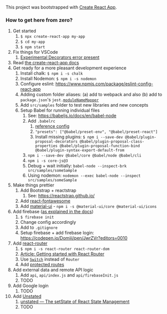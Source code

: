 This project was bootstrapped with [Create React App](https://github.com/facebook/create-react-app).


### How to get here from zero?

1. Get started
   1. `$ npx create-react-app my-app`
   1. `$ cd my-app`
   1. `$ npm start`
1. Fix things for VSCode
   1. [Experimental Decorators error present](https://github.com/Microsoft/vscode/issues/28097)
1. Read [the create-react-app docs](https://facebook.github.io/create-react-app/docs/)
1. Get ready for a more pleasant development experience
   1. Install chalk: `$ npm i -s chalk`
   1. Install Nodemon: `$ npm i -s nodemon`
   1. Configure eslint: https://www.npmjs.com/package/eslint-config-react-app
   1. Adding custom folder aliases: (a) add to webpack and also (b) add to `package.json`'s `jest.`[`moduleNameMapper`](https://alexjover.com/blog/enhance-jest-configuration-with-module-aliases/)
   1. Add `src/samples` folder to test new libraries and new concepts
   1. Setup Babel for running individual files
      1. See: https://babeljs.io/docs/en/babel-node
      1. Add `.babelrc`
         1. [reference config](https://github.com/Domiii/dbdi/blob/master/.babelrc)
         1. `"presets": ["@babel/preset-env", "@babel/preset-react"]`
         1. Install missing plugins: `$ npm i --save-dev @babel/plugin-proposal-decorators @babel/plugin-proposal-class-properties @babel/plugin-proposal-function-bind @babel/plugin-syntax-export-default-from`
      1. `npm i --save-dev @babel/core @babel/node @babel/cli`
      1. `npm i -s core-js@3`
      1. Debug + wait initially: `babel-node --inspect-brk src/samples/someSample`
      1. Using nodemon: `nodemon --exec babel-node --inspect src/samples/someSample`
1. Make things prettier
   1. Add Bootstrap + reactstrap
       1. See: https://reactstrap.github.io/
   1. Add [react-fontawesome](https://github.com/FortAwesome/react-fontawesome)
   1. Add [material-ui](https://material-ui.com/) - `npm i -s @material-ui/core @material-ui/icons`
1. Add firebase ([as explained in the docs](https://facebook.github.io/create-react-app/docs/deployment#firebase-https-firebasegooglecom))
   1. `$ firebase init`
   1. Change config accordingly
   1. Add to `.gitignore`
   1. Setup firebase + add firebase login: https://codepen.io/Domiii/pen/JwrZVr?editors=0010
1. Add [react-router](https://github.com/reactjs/react-router-tutorial/tree/master/lessons/01-setting-up)
   1. `$ npm i -s react-router react-router-dom`
   1. [Article: Getting started with React Router](https://codeburst.io/getting-started-with-react-router-5c978f70df91)
   1. Use [`Switch`](https://medium.com/@jenniferdobak/react-router-vs-switch-components-2af3a9fc72e) instead of `Router`
   1. Add [protected routes](https://stackoverflow.com/a/48497783)
1. Add external data and remote API logic
   1. Add `api`, `api/index.js` and `api/firebaseInit.js`
   1. TODO
1. Add Google login
   1. TODO
1. Add [Unstated](https://github.com/jamiebuilds/unstated)
   1. [unstated — The setState of React State Management](https://medium.com/react-native-training/unstated-the-setstate-of-react-state-management-8ce47b240e6d)
   1. TODO
